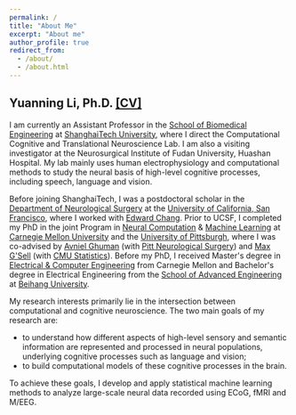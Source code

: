 ```yaml
---
permalink: /
title: "About Me"
excerpt: "About me"
author_profile: true
redirect_from: 
  - /about/
  - /about.html
---
```

## Yuanning Li, Ph.D. [[CV]](/files/Yuanning_Li_CV.pdf)

I am currently an Assistant Professor in the [School of Biomedical Engineering](https://bme.shanghaitech.edu.cn/bme_en/) at [ShanghaiTech University](https://www.shanghaitech.edu.cn/eng/), where I direct the Computational Cognitive and Translational Neuroscience Lab. I am also a visiting investigator at the Neurosurgical Institute of Fudan University, Huashan Hospital. My lab mainly uses human electrophysiology and computational methods to study the neural basis of high-level cognitive processes, including speech, language and vision. 

Before joining ShanghaiTech, I was a postdoctoral scholar in the [Department of Neurological Surgery](http://neurosurgery.ucsf.edu/) at the [University of California, San Francisco](https://www.ucsf.edu/), where I worked with [Edward Chang](http://changlab.ucsf.edu). Prior to UCSF, I completed my PhD in the joint Program in [Neural Computation](http://compneuro.cmu.edu) & [Machine Learning](https://www.ml.cmu.edu) at [Carnegie Mellon University](https://www.cmu.edu) and the [University of Pittsburgh](https://www.pitt.edu), where I was co-advised by [Avniel Ghuman](http://lcnd.pitt.edu) (with [Pitt Neurological Surgery](http://www.neurosurgery.pitt.edu)) and [Max G'Sell](https://www.andrew.cmu.edu/user/mgsell/) (with [CMU Statistics](http://www.stat.cmu.edu)). Before my PhD, I received Master's degree in [Electrical & Computer Engineering](http://www.ece.cmu.edu) from Carnegie Mellon and Bachelor's degree in Electrical Engineering from the [School of Advanced Engineering](http://sae.buaa.edu.cn) at [Beihang University](https://www.buaa.edu.cn/). 

My research interests primarily lie in the intersection between computational and cognitive neuroscience. The two main goals of my research are: 
 * to understand how different aspects of high-level sensory and semantic information are represented and processed in neural populations, underlying cognitive processes such as language and vision;
 * to build computational models of these cognitive processes in the brain.

To achieve these goals, I develop and apply statistical machine learning methods to analyze large-scale neural data recorded using ECoG, fMRI and M/EEG. 
